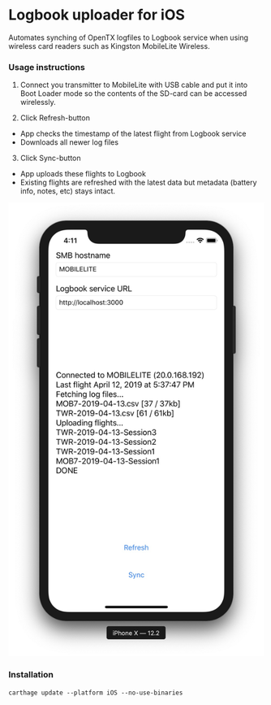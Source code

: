 #  Logbook uploader for iOS

Automates synching of OpenTX logfiles to Logbook service when using wireless card readers such as Kingston MobileLite Wireless.

### Usage instructions

1. Connect you transmitter to MobileLite with USB cable and put it into Boot Loader mode so the contents of the SD-card can be accessed wirelessly.

2. Click Refresh-button

- App checks the timestamp of the latest flight from Logbook service
- Downloads all newer log files

3. Click Sync-button
- App uploads these flights to Logbook
- Existing flights are refreshed with the latest data but metadata (battery info, notes, etc) stays intact.

![screenshot](https://github.com/skarppi/logbook/raw/master/uploader/screenshot.jpg "Screenshot")

### Installation

```carthage update --platform iOS --no-use-binaries```
